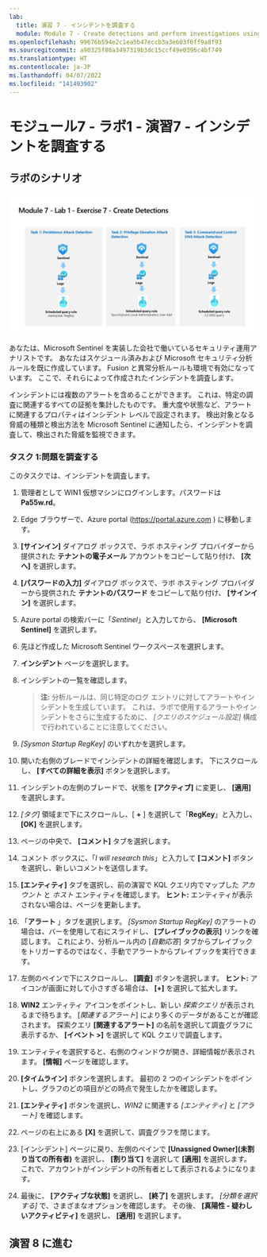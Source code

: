 ```yaml
---
lab:
  title: 演習 7 - インシデントを調査する
  module: Module 7 - Create detections and perform investigations using Microsoft Sentinel
ms.openlocfilehash: 99676b594e2c1ea5b47eccb3a3e603f6ff9a8f93
ms.sourcegitcommit: a90325f86a3497319b3dc15ccf49e0396c4bf749
ms.translationtype: HT
ms.contentlocale: ja-JP
ms.lasthandoff: 04/07/2022
ms.locfileid: "141493902"
---
```

# <a name="module-7---lab-1---exercise-7---investigate-incidents"></a>モジュール7 - ラボ1 - 演習7 - インシデントを調査する

## <a name="lab-scenario"></a>ラボのシナリオ

![ラボの概要。](../Media/SC-200-Lab_Diagrams_Mod7_L1_Ex7.png)

あなたは、Microsoft Sentinel を実装した会社で働いているセキュリティ運用アナリストです。 あなたはスケジュール済みおよび Microsoft セキュリティ分析ルールを既に作成しています。 Fusion と異常分析ルールも環境で有効になっています。 ここで、それらによって作成されたインシデントを調査します。

インシデントには複数のアラートを含めることができます。 これは、特定の調査に関連するすべての証拠を集計したものです。 重大度や状態など、アラートに関連するプロパティはインシデント レベルで設定されます。 検出対象となる脅威の種類と検出方法を Microsoft Sentinel に通知したら、インシデントを調査して、検出された脅威を監視できます。


### <a name="task-1-investigate-an-incident"></a>タスク 1:問題を調査する

このタスクでは、インシデントを調査します。

1. 管理者として WIN1 仮想マシンにログインします。パスワードは **Pa55w.rd**。  

1. Edge ブラウザーで、Azure portal (https://portal.azure.com ) に移動します。

1. **[サインイン]** ダイアログ ボックスで、ラボ ホスティング プロバイダーから提供された **テナントの電子メール** アカウントをコピーして貼り付け、 **[次へ]** を選択します。

1. **[パスワードの入力]** ダイアログ ボックスで、ラボ ホスティング プロバイダーから提供された **テナントのパスワード** をコピーして貼り付け、 **[サインイン]** を選択します。

1. Azure portal の検索バーに「*Sentinel*」と入力してから、 **[Microsoft Sentinel]** を選択します。

1. 先ほど作成した Microsoft Sentinel ワークスペースを選択します。

1. **インシデント** ページを選択します。

1. インシデントの一覧を確認します。

    >**注:**  分析ルールは、同じ特定のログ エントリに対してアラートやインシデントを生成しています。 これは、ラボで使用するアラートやインシデントをさらに生成するために、 *[クエリのスケジュール設定]* 構成で行われていることに注意してください。
  
1. *[Sysmon Startup RegKey]* のいずれかを選択します。

1. 開いた右側のブレードでインシデントの詳細を確認します。 下にスクロールし、 **[すべての詳細を表示]** ボタンを選択します。

1. インシデントの左側のブレードで、状態を **[アクティブ]** に変更し、 **[適用]** を選択します。

1. *[タグ]* 領域まで下にスクロールし、[ **+** ] を選択して「**RegKey**」と入力し、 **[OK]** を選択します。

1. ページの中央で、 **[コメント]** タブを選択します。

1. コメント ボックスに、「*I will research this*」と入力して **[コメント]** ボタンを選択し、新しいコメントを送信します。

1. **[エンティティ]** タブを選択し、前の演習で KQL クエリ内でマップした *アカウント* と *ホスト* エンティティを確認します。 **ヒント:** エンティティが表示されない場合は、ページを更新します。

1. 「**アラート** 」タブを選択します。 *[Sysmon Startup RegKey]* のアラートの場合は、バーを使用して右にスライドし、 **[プレイブックの表示]** リンクを確認します。 これにより、分析ルール内の [*自動応答*] タブからプレイブックをトリガーするのではなく、手動でアラートからプレイブックを実行できます。

1. 左側のペインで下にスクロールし、 **[調査]** ボタンを選択します。 **ヒント:** アイコンが画面に対して小さすぎる場合は、 **[+]** を選択して拡大します。

1. **WIN2** エンティティ アイコンをポイントし、新しい *探索クエリ* が表示されるまで待ちます。 [*関連するアラート*] により多くのデータがあることが確認されます。 探索クエリ **[関連するアラート]** の名前を選択して調査グラフに表示するか、 **[イベント >]** を選択して KQL クエリで調査します。

1.  エンティティを選択すると、右側のウィンドウが開き、詳細情報が表示されます。 **[情報]** ページを確認します。

1. **[タイムライン]** ボタンを選択します。 最初の 2 つのインシデントをポイントし、グラフのどの項目がどの時点で発生したかを確認します。

1. **[エンティティ]** ボタンを選択し、*WIN2* に関連する *[エンティティ]* と *[アラート]* を確認します。

1. ページの右上にある **[X]** を選択して、調査グラフを閉じます。

1. [インシデント] ページに戻り、左側のペインで **[Unassigned Owner]\(未割り当ての所有者\)** を選択し、 **[割り当て]** を選択して **[適用]** を選択します。 これで、アカウントがインシデントの所有者として表示されるようになります。

1. 最後に、 **[アクティブな状態]** を選択し、 **[終了]** を選択します。 *[分類を選択する]* で、さまざまなオプションを確認します。 その後、 **[真陽性 - 疑わしいアクティビティ]** を選択し、 **[適用]** を選択します。

## <a name="proceed-to-exercise-8"></a>演習 8 に進む
